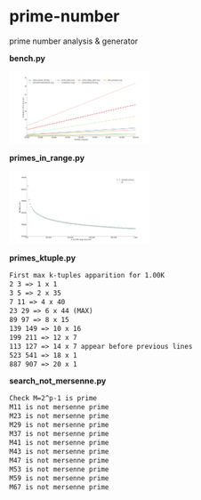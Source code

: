 # prime-number
prime number analysis & generator

**bench.py**

<img border="0" width="50%" src="https://raw.githubusercontent.com/badele/prime-number/master/bench_result.png"/>

**primes_in_range.py**

<img border="0" width="50%" src="https://raw.githubusercontent.com/badele/prime-number/master/primes_in_range_result.png"/>

**primes_ktuple.py**

```
First max k-tuples apparition for 1.00K
2 3 => 1 x 1
3 5 => 2 x 35
7 11 => 4 x 40
23 29 => 6 x 44 (MAX)
89 97 => 8 x 15
139 149 => 10 x 16
199 211 => 12 x 7
113 127 => 14 x 7 appear before previous lines
523 541 => 18 x 1
887 907 => 20 x 1
```

**search_not_mersenne.py**

```
Check M=2^p-1 is prime
M11 is not mersenne prime
M23 is not mersenne prime
M29 is not mersenne prime
M37 is not mersenne prime
M41 is not mersenne prime
M43 is not mersenne prime
M47 is not mersenne prime
M53 is not mersenne prime
M59 is not mersenne prime
M67 is not mersenne prime
```